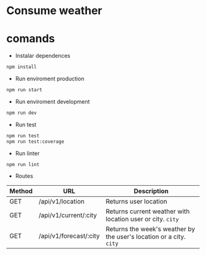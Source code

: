 # Consume weather

# comands

- Instalar dependences

```cmd
npm install
```

- Run enviroment production

```cmd
npm run start
```

- Run enviroment development

```cmd
npm run dev
```

- Run test

```cmd
npm run test
npm run test:coverage
```

- Run linter

```cmd
npm run lint
```

- Routes

| Method | URL                    | Description                                                         |
| ------ | ---------------------- | ------------------------------------------------------------------- |
| GET    | /api/v1/location       | Returns user location                                               |
| GET    | /api/v1/current/:city  | Returns current weather with location user or city. `city`          |
| GET    | /api/v1/forecast/:city | Returns the week's weather by the user's location or a city. `city` |
